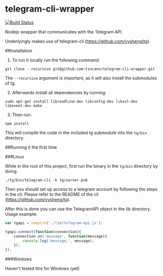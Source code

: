 telegram-cli-wrapper
===================
[![Build Status](https://travis-ci.org/tincann/telegram-cli-wrapper.svg)](https://travis-ci.org/tincann/telegram-cli-nodejs)

Nodejs wrapper that communicates with the Telegram API.

Underlyingly makes use of telegram-cli (https://github.com/vysheng/tg).

##Installation

1. To run it locally run the following command:

 `git clone --recursive git@github.com:tincann/telegram-cli-wrapper.git`
  
  The `--recursive` argument is important, as it will also install the submodules of tg. 

2. Afterwards install all dependencies by running:

  `sudo apt-get install libreadline-dev libconfig-dev libssl-dev libevent-dev make`

3. Then run:

  `npm install`

 This will compile the code in the included tg submodule into the `tg/bin` directory.

##Running it the first time

###Linux

While in the root of this project, first run the binary in the `tg/bin` directory by doing:

`./tg/bin/telegram-cli -k tg/server.pub`

Then you should set up access to a telegram account by following the steps in the cli. Please refer to the README of the cli (https://github.com/vysheng/tg).

After this is done you can use the TelegramAPI object in the lib directory. Usage example:

```javascript
var tgapi = require('./lib/telegram-api.js');

tgapi.connect(function(connection){
    connection.on('message', function(message){
        console.log('message:', message);
    });
});
```


###Windows

Haven't tested this for Windows (yet)
